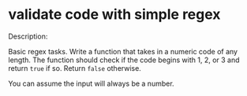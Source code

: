 # validate code with simple regex
Description:

Basic regex tasks. Write a function that takes in a numeric code of any length. The function should check if the code begins with 1, 2, or 3 and return ```true``` if so. Return ```false``` otherwise.

You can assume the input will always be a number.
